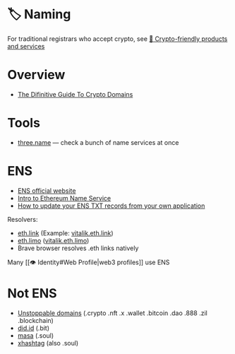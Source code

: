 # 🏷️ Naming

For traditional registrars who accept crypto,
see [💛 Crypto-friendly products and services](Crypto-friendly-products-and-services)

# Overview
- [The Difinitive Guide To Crypto Domains](https://tokenterminal.substack.com/p/the-definitive-guide-to-crypto-domain)

# Tools
- [three.name](https://three.name/) — check a bunch of name services at once

# ENS
- [ENS official website](https://ens.domains/)
- [Intro to Ethereum Name Service](https://ethglobal.com/guides/intro-to-ethereum-name-service-6vow7)
- [How to update your ENS TXT records from your own application](https://blog.0x3.studio/how-to-update-your-ens-txt-records-from-your-own-application/)

Resolvers:
- [eth.link](https://eth.link/) (Example: [vitalik.eth.link](https://vitalik.eth.link/))
- [eth.limo](https://eth.limo/) ([vitalik.eth.limo](https://vitalik.eth.limo/))
- Brave browser resolves .eth links natively

Many [[👁 Identity#Web Profile|web3 profiles]] use ENS

# Not ENS
- [Unstoppable domains](https://unstoppabledomains.com/) (.crypto .nft .x .wallet .bitcoin .dao .888 .zil .blockchain)
- [did.id](https://www.did.id/) (.bit)
- [masa](https://www.masa.finance/) (.soul)
- [xhashtag](https://app.xhashtag.io/) (also .soul)